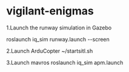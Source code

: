 # vigilant-enigmas

1.Launch the runway simulation in Gazebo

roslaunch iq_sim runway.launch --screen


2.Launch ArduCopter
~/startsitl.sh

3.Launch mavros
roslaunch iq_sim apm.launch
